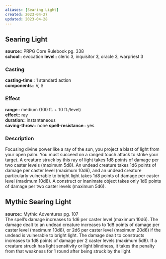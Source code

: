 ```yaml
---
aliases: [Searing Light]
created: 2023-04-27
updated: 2023-04-28
---
```


## Searing Light

**source**:: PRPG Core Rulebook pg. 338  
**school**:: evocation
**level**:: cleric 3, inquisitor 3, oracle 3, warpriest 3

### Casting

**casting-time**:: 1 standard action  
**components**:: V, S

### Effect

**range**:: medium (100 ft. + 10 ft./level)  
**effect**:: ray  
**duration**:: instantaneous  
**saving-throw**:: none
**spell-resistance**:: yes

### Description

Focusing divine power like a ray of the sun, you project a blast of light from your open palm. You must succeed on a ranged touch attack to strike your target. A creature struck by this ray of light takes 1d8 points of damage per two caster levels (maximum 5d8). An undead creature takes 1d6 points of damage per caster level (maximum 10d6), and an undead creature particularly vulnerable to bright light takes 1d8 points of damage per caster level (maximum 10d8). A construct or inanimate object takes only 1d6 points of damage per two caster levels (maximum 5d6).

## Mythic Searing Light

**source**:: Mythic Adventures pg. 107  
The spell’s damage increases to 1d6 per caster level (maximum 10d6). The damage dealt to an undead creature increases to 1d8 points of damage per caster level (maximum 10d8), or 2d6 per caster level (maximum 20d6) if the undead is vulnerable to bright light. The damage dealt to constructs increases to 1d8 points of damage per 2 caster levels (maximum 5d8). If a creature struck has light sensitivity or light blindness, it takes the penalty from that weakness for 1 round after being struck by the light.
